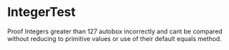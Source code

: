 # IntegerTest
Proof Integers greater than 127 autobox incorrectly and cant be compared without reducing to primitive values or use of their default equals method.
